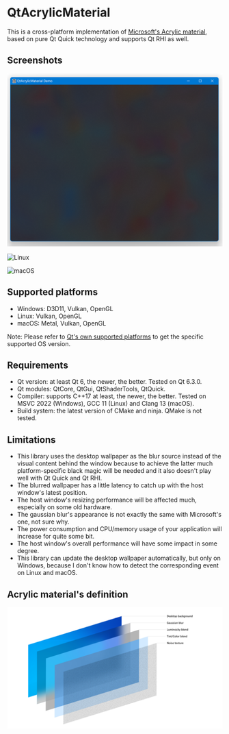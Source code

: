 # QtAcrylicMaterial

This is a cross-platform implementation of [Microsoft's Acrylic material](https://docs.microsoft.com/en-us/windows/apps/design/style/acrylic), based on pure Qt Quick technology and supports Qt RHI as well.

## Screenshots

![Windows](./doc/win.png)

![Linux](./doc/linux.png)

![macOS](./doc/mac.png)

## Supported platforms

- Windows: D3D11, Vulkan, OpenGL
- Linux: Vulkan, OpenGL
- macOS: Metal, Vulkan, OpenGL

Note: Please refer to [Qt's own supported platforms](https://doc.qt.io/qt-6/supported-platforms.html) to get the specific supported OS version.

## Requirements

- Qt version: at least Qt 6, the newer, the better. Tested on Qt 6.3.0.
- Qt modules: QtCore, QtGui, QtShaderTools, QtQuick.
- Compiler: supports C++17 at least, the newer, the better. Tested on MSVC 2022 (Windows), GCC 11 (Linux) and Clang 13 (macOS).
- Build system: the latest version of CMake and ninja. QMake is not tested.

## Limitations

- This library uses the desktop wallpaper as the blur source instead of the visual content behind the window because to achieve the latter much platform-specific black magic will be needed and it also doesn't play well with Qt Quick and Qt RHI.
- The blurred wallpaper has a little latency to catch up with the host window's latest position.
- The host window's resizing performance will be affected much, especially on some old hardware.
- The gaussian blur's appearance is not exactly the same with Microsoft's one, not sure why.
- The power consumption and CPU/memory usage of your application will increase for quite some bit.
- The host window's overall performance will have some impact in some degree.
- This library can update the desktop wallpaper automatically, but only on Windows, because I don't know how to detect the corresponding event on Linux and macOS.

## Acrylic material's definition

![MSAcrylicMaterial](./doc/acrylic-recipe-diagram.png)

